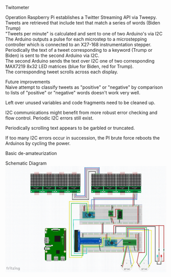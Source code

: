 Twitometer

Operation
Raspberry Pi establishes a Twitter Streaming API via Tweepy.  
Tweets are retrieved that include text that match a series of words (Biden Trump)  
"Tweets per minute" is calculated and sent to one of two Arduino's via I2C  
The Arduino outputs a pulse for each microstep to a microstepping controller which is connected to an X27-168 instrumentation stepper.  
Periodically  the text of a tweet corresponding to a keyword (Trump or Biden) is sent to the second Arduino via I2C.  
The second Arduino sends the text over I2C one of two corresponding MAX7219 8x32 LED matrices (blue for Biden, red for Trump).  
The corresponding tweet scrolls across each display.  

Future improvements  
Naive attempt to classify tweets as "positive" or "negative" by comparison to lists of "positive" or "negative" words doesn't work very well. 
 
Left over unused variables and code fragments need to be cleaned up. 
 
I2C communications might benefit from more robust error checking and flow control. Periodic I2C errors still exist. 
 
Periodically scrolling text appears to be garbled or truncated.
 
If too many I2C errors occur in succession, the PI brute force reboots the Arduinos by cycling the power. 
 
Basic de-amateurization 
 

Schematic Diagram  
![fritzing](doc/fritzing.jpg)